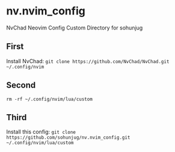 # nv.nvim_config

NvChad Neovim Config Custom Directory for sohunjug

## First

Install NvChad: `git clone https://github.com/NvChad/NvChad.git ~/.config/nvim`

## Second

`rm -rf ~/.config/nvim/lua/custom`

## Third

Install this config: `git clone https://github.com/sohunjug/nv.nvim_config.git ~/.config/nvim/lua/custom`
